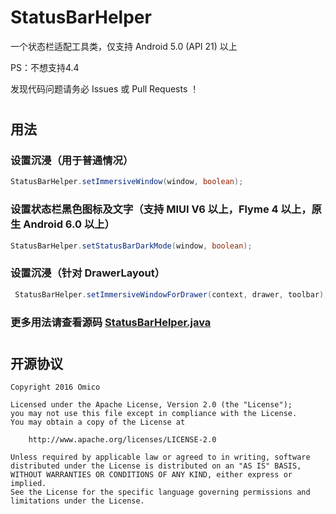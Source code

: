 # StatusBarHelper

一个状态栏适配工具类，仅支持 Android 5.0 (API 21) 以上

PS：不想支持4.4

发现代码问题请务必 Issues 或 Pull Requests ！

#

## 用法

### 设置沉浸（用于普通情况）
```java
StatusBarHelper.setImmersiveWindow(window, boolean);
```

### 设置状态栏黑色图标及文字（支持 MIUI V6 以上，Flyme 4 以上，原生 Android 6.0 以上）
```java
StatusBarHelper.setStatusBarDarkMode(window, boolean);
```

### 设置沉浸（针对 DrawerLayout）
```java
 StatusBarHelper.setImmersiveWindowForDrawer(context, drawer, toolbar);
```

### 更多用法请查看源码  [StatusBarHelper.java](https://github.com/Omico/StatusBarHelper/blob/master/yuwen-statusbar-helper/src/main/java/com/yuwen/support/util/statusbar/StatusBarHelper.java)

#

## 开源协议
```
Copyright 2016 Omico

Licensed under the Apache License, Version 2.0 (the "License");
you may not use this file except in compliance with the License.
You may obtain a copy of the License at

    http://www.apache.org/licenses/LICENSE-2.0

Unless required by applicable law or agreed to in writing, software
distributed under the License is distributed on an "AS IS" BASIS,
WITHOUT WARRANTIES OR CONDITIONS OF ANY KIND, either express or implied.
See the License for the specific language governing permissions and
limitations under the License.
```
